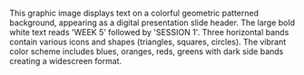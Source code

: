 This graphic image displays text on a colorful geometric patterned background, appearing as a digital presentation slide header. The large bold white text reads 'WEEK 5' followed by 'SESSION 1'. Three horizontal bands contain various icons and shapes (triangles, squares, circles). The vibrant color scheme includes blues, oranges, reds, greens with dark side bands creating a widescreen format.